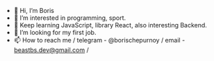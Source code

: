 - 👋 Hi, I’m Boris 
- 👀 I’m interested in programming, sport.
- 🌱 Keep learning JavaScript, library React, also interesting Backend.
- 💞️ I’m looking for my first job.
- 📫 How to reach me / telegram - @borischepurnoy / email - beastbs.dev@gmail.com /
